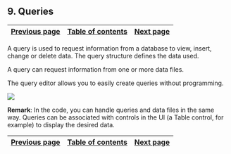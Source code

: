 
## 9. Queries
			

| [Previous page](../Concepts_WD/1410087057.md) | [Table of contents](../Concepts_WD/1410087098.md) | [Next page](../Concepts_WD/1410087059.md) |
| --- | --- | --- |



<a name="NOTE1"></a>
<a name="NOTE1_1"></a>
A query is used to request information from a database to view, insert, change or delete data. The query structure defines the data used.

A query can request information from one or more data files.

The query editor allows you to easily create queries without programming.

![](https://doc.pcsoft.fr/en-US/images/image.awp?langid=3&name=les_requetes.gif)


**Remark**: In the code, you can handle queries and data files in the same way. Queries can be associated with controls in the UI (a Table control, for example) to display the desired data.

| [Previous page](../WDChamp/1410087008.md) | [Table of contents](../Concepts_WD/1410087098.md) | [Next page](../Concepts_WD/1410087059.md) |
| --- | --- | --- |




